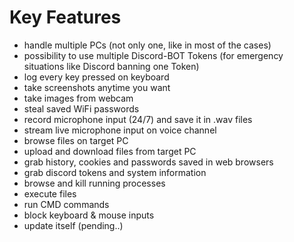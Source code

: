 # Key Features

- handle multiple PCs (not only one, like in most of the cases)
- possibility to use multiple Discord-BOT Tokens (for emergency situations like Discord banning one Token)
- log every key pressed on keyboard
- take screenshots anytime you want
- take images from webcam
- steal saved WiFi passwords
- record microphone input (24/7) and save it in .wav files
- stream live microphone input on voice channel
- browse files on target PC
- upload and download files from target PC
- grab history, cookies and passwords saved in web browsers
- grab discord tokens and system information
- browse and kill running processes
- execute files
- run CMD commands
- block keyboard & mouse inputs
- update itself (pending..)